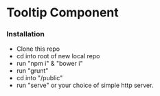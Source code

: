 # Tooltip Component

### Installation

  - Clone this repo
  - cd into root of new local repo
  - run "npm i" & "bower i"
  - run "grunt"
  - cd into "/public"
  - run "serve" or your choice of simple http server.
